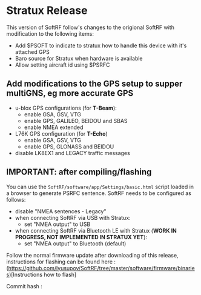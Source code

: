 # Stratux Release

This version of SoftRF follow's changes to the origional SoftRF with modification to the following items:

- Add $PSOFT to indicate to stratux how to handle this device with it's attached GPS
- Baro source for Stratux when hardware is available
- Allow setting aircraft id using $PSRFC

## Add modifications to the GPS setup to supper multiGNS, eg more accurate GPS

- u-blox GPS configurations (for **T-Beam**):
    - enable GSA, GSV, VTG
    - enable GPS, GALILEO, BEIDOU and SBAS
    - enable NMEA extended
- L76K GPS configuration (for **T-Echo**)
    - enable GSA, GSV, VTG
    - enable GPS, GLONASS and BEIDOU
- disable LK8EX1 and LEGACY traffic messages

## **IMPORTANT**: after compiling/flashing

You can use the `SoftRF/software/app/Settings/basic.html` script loaded in a browser to generate PSRFC sentence.
SoftRF needs to be configured as follows:

- disable "NMEA sentences - Legacy"
- when connecting SoftRF via USB with Stratux:
    - set "NMEA output" to USB
- when connecting SoftRF via Bluetooth LE with Stratux (**WORK IN PROGRESS, NOT IMPLEMENTED IN STRATUX YET**):
    - set "NMEA output" to Bluetooth (default)

Follow the normal firmware update after downloading of this release, instructions for flashing can be found here : (https://github.com/lyusupov/SoftRF/tree/master/software/firmware/binaries)[Instructions how to flash]


Commit hash : 